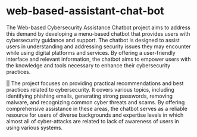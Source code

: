 # web-based-assistant-chat-bot
The  Web-based  Cybersecurity  Assistance  Chatbot  project  aims  to  address  this  demand  by 
developing  a  menu-based  chatbot  that  provides  users  with  cybersecurity  guidance  and  support. 
The chatbot is designed to assist users in understanding and addressing security issues they may 
encounter  while  using  digital  platforms  and  services.  By  offering  a  user-friendly  interface  and 
relevant information, the chatbot aims to empower users with the knowledge and tools necessary 
to enhance their cybersecurity practices.

||
The  project  focuses  on  providing  practical  recommendations  and  best  practices  related  to 
cybersecurity.  It  covers  various  topics,  including  identifying  phishing  emails,  generating  strong 
passwords,  removing  malware,  and  recognizing  common  cyber  threats  and  scams.  By  offering 
comprehensive  assistance  in  these  areas,  the  chatbot  serves  as  a  reliable  resource  for  users  of 
diverse backgrounds and expertise levels in which almost all of cyber-attacks are related to lack 
of awareness of users in using various systems. 
